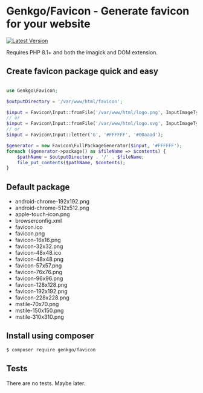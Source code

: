 # Genkgo/Favicon - Generate favicon for your website

[![Latest Version](https://img.shields.io/github/release/genkgo/favicon.svg?style=flat-square)](https://github.com/genkgo/favicon/releases)

Requires PHP 8.1+ and both the imagick and DOM extension.

## Create favicon package quick and easy

```php

use Genkgo\Favicon;

$outputDirectory = '/var/www/html/favicon';

$input = Favicon\Input::fromFile('/var/www/html/logo.png', InputImageType::PNG);
// or
$input = Favicon\Input::fromFile('/var/www/html/logo.svg', InputImageType::SVG);
// or
$input = Favicon\Input::letter('G', '#FFFFFF', '#00aaad');

$generator = new Favicon\FullPackageGenerator($input, '#FFFFFF');
foreach ($generator->package() as $fileName => $contents) {
    $pathName = $outputDirectory . '/' . $fileName;
    file_put_contents($pathName, $contents);
}
```

## Default package

- android-chrome-192x192.png
- android-chrome-512x512.png
- apple-touch-icon.png
- browserconfig.xml
- favicon.ico
- favicon.png
- favicon-16x16.png
- favicon-32x32.png
- favicon-48x48.ico
- favicon-48x48.png
- favicon-57x57.png
- favicon-76x76.png
- favicon-96x96.png
- favicon-128x128.png
- favicon-192x192.png
- favicon-228x228.png
- mstile-70x70.png
- mstile-150x150.png
- mstile-310x310.png

## Install using composer

```bash
$ composer require genkgo/favicon
```

## Tests

There are no tests. Maybe later.